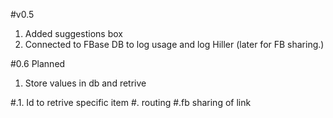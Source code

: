 #v0.5
1. Added suggestions box
2. Connected to FBase DB to log usage and log Hiller (later for FB sharing.)

#0.6 Planned
1. Store values in db and retrive

#.1. Id to retrive specific item
#. routing
#.fb sharing of link